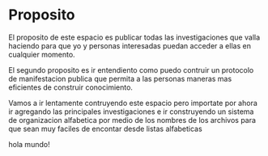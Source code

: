 # Proposito
El proposito de este espacio es publicar todas las investigaciones que valla haciendo para que yo y personas interesadas puedan acceder a ellas en cualquier momento.

El segundo proposito es ir entendiento como puedo contruir un protocolo de manifestacion publica que permita a las personas maneras mas eficientes de construir conocimiento.

Vamos a ir lentamente contruyendo este espacio pero importate por ahora ir agregando las principales investigaciones e ir construyendo un sistema de organizacion alfabetica por medio de los nombres de los archivos para que sean muy faciles de encontar desde listas alfabeticas

hola mundo!

